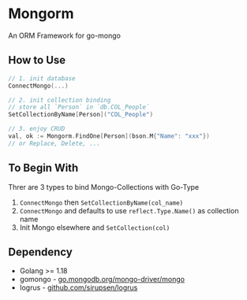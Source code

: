 # Mongorm
An ORM Framework for go-mongo

## How to Use

```go
// 1. init database
ConnectMongo(...)

// 2. init collection binding
// store all `Person` in `db.COL_People`
SetCollectionByName[Person]("COL_People")

// 3. enjoy CRUD
val, ok := Mongorm.FindOne[Person](bson.M{"Name": "xxx"}) 
// or Replace, Delete, ...

```

## To Begin With
Threr are 3 types to bind Mongo-Collections with Go-Type

1. `ConnectMongo` then `SetCollectionByName(col_name)` 
2. `ConnectMongo` and defaults to use `reflect.Type.Name()` as collection name
3. Init Mongo elsewhere and `SetCollection(col)` 

## Dependency
- Golang >= 1.18
- gomongo - [go.mongodb.org/mongo-driver/mongo](https://pkg.go.dev/go.mongodb.org/mongo-driver/mongo)
- logrus - [github.com/sirupsen/logrus](https://pkg.go.dev/github.com/sirupsen/logrus)